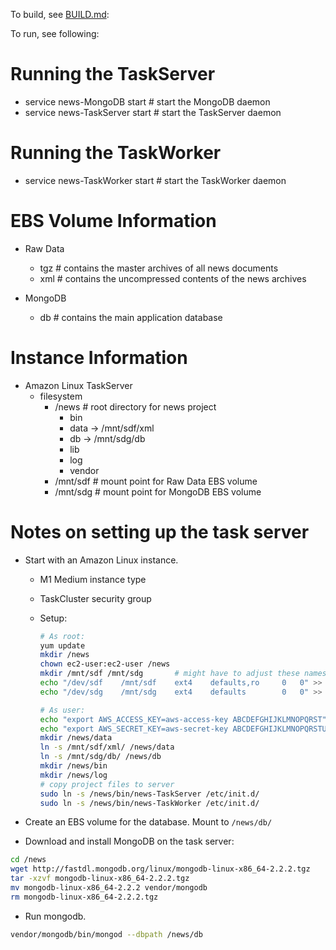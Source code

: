 To build, see [BUILD.md](`BUILD.md`):

To run, see following:


# Running the TaskServer

  * service news-MongoDB start      # start the MongoDB daemon
  * service news-TaskServer start   # start the TaskServer daemon


# Running the TaskWorker

  * service news-TaskWorker start   # start the TaskWorker daemon


# EBS Volume Information

  * Raw Data
    * tgz                           # contains the master archives of all news documents
    * xml                           # contains the uncompressed contents of the news archives

  * MongoDB
    * db                            # contains the main application database


# Instance Information

  * Amazon Linux TaskServer
    * filesystem
      * /news                       # root directory for news project
        * bin
        * data -> /mnt/sdf/xml
        * db -> /mnt/sdg/db
        * lib
        * log
        * vendor
      * /mnt/sdf                    # mount point for Raw Data EBS volume
      * /mnt/sdg                    # mount point for MongoDB EBS volume


# Notes on setting up the task server


* Start with an Amazon Linux instance.
  * M1 Medium instance type
  * TaskCluster security group
  * Setup:

    ```bash
    # As root:
    yum update
    mkdir /news
    chown ec2-user:ec2-user /news
    mkdir /mnt/sdf /mnt/sdg       # might have to adjust these names
    echo "/dev/sdf    /mnt/sdf    ext4    defaults,ro     0   0" >> /etc/fstab
    echo "/dev/sdg    /mnt/sdg    ext4    defaults        0   0" >> /etc/fstab

    # As user:
    echo "export AWS_ACCESS_KEY=aws-access-key ABCDEFGHIJKLMNOPQRST" >> ~/.bashrc
    echo "export AWS_SECRET_KEY=aws-secret-key ABCDEFGHIJKLMNOPQRSTUVWXYZ0123456789" >> ~/.bashrc
    mkdir /news/data
    ln -s /mnt/sdf/xml/ /news/data
    ln -s /mnt/sdg/db/ /news/db
    mkdir /news/bin
    mkdir /news/log
    # copy project files to server
    sudo ln -s /news/bin/news-TaskServer /etc/init.d/
    sudo ln -s /news/bin/news-TaskWorker /etc/init.d/
    ```

* Create an EBS volume for the database.  Mount to `/news/db/`

* Download and install MongoDB on the task server:

```bash
cd /news
wget http://fastdl.mongodb.org/linux/mongodb-linux-x86_64-2.2.2.tgz
tar -xzvf mongodb-linux-x86_64-2.2.2.tgz
mv mongodb-linux-x86_64-2.2.2 vendor/mongodb
rm mongodb-linux-x86_64-2.2.2.tgz
```

* Run mongodb.

```bash
vendor/mongodb/bin/mongod --dbpath /news/db
```
